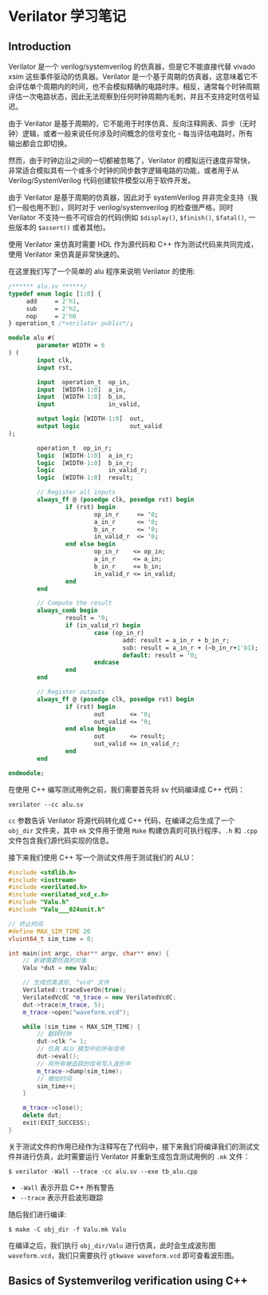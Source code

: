 # Verilator 学习笔记

## Introduction

Verilator 是一个 verilog/systemverilog 的仿真器，但是它不能直接代替 vivado xsim 这些事件驱动的仿真器。Verilator 是一个基于周期的仿真器，这意味着它不会评估单个周期内的时间，也不会模拟精确的电路时序。相反，通常每个时钟周期评估一次电路状态，因此无法观察到任何时钟周期内毛刺，并且不支持定时信号延迟。

由于 Verilator 是基于周期的，它不能用于时序仿真、反向注释网表、异步（无时钟）逻辑，或者一般来说任何涉及时间概念的信号变化 - 每当评估电路时，所有输出都会立即切换。

然而，由于时钟边沿之间的一切都被忽略了，Verilator 的模拟运行速度非常快，非常适合模拟具有一个或多个时钟的同步数字逻辑电路的功能，或者用于从 Verilog/SystemVerilog 代码创建软件模型以用于软件开发。

由于 Verilator 是基于周期的仿真器，因此对于 systemVerilog 并非完全支持（我们一般也用不到），同时对于 verilog/systemverilog 的检查很严格，同时 Verilator 不支持一些不可综合的代码(例如 `$display()`, `$finish()`, `$fatal()`, 一些版本的 `$assert()` 或者其他)。

使用 Verilator 来仿真时需要 HDL 作为源代码和 C++ 作为测试代码来共同完成，使用 Verilator 来仿真是非常快速的。

在这里我们写了一个简单的 alu 程序来说明 Verilator 的使用:

```systemverilog
/****** alu.sv ******/
typedef enum logic [1:0] {
     add     = 2'h1,
     sub     = 2'h2,
     nop     = 2'h0
} operation_t /*verilator public*/;

module alu #(
        parameter WIDTH = 6
) (
        input clk,
        input rst,

        input  operation_t  op_in,
        input  [WIDTH-1:0]  a_in,
        input  [WIDTH-1:0]  b_in,
        input               in_valid,

        output logic [WIDTH-1:0]  out,
        output logic              out_valid
);

        operation_t  op_in_r;
        logic  [WIDTH-1:0]  a_in_r;
        logic  [WIDTH-1:0]  b_in_r;
        logic               in_valid_r;
        logic  [WIDTH-1:0]  result;

        // Register all inputs
        always_ff @ (posedge clk, posedge rst) begin
                if (rst) begin
                        op_in_r     <= '0;
                        a_in_r      <= '0;
                        b_in_r      <= '0;
                        in_valid_r  <= '0;
                end else begin
                        op_in_r    <= op_in;
                        a_in_r     <= a_in;
                        b_in_r     <= b_in;
                        in_valid_r <= in_valid;
                end
        end

        // Compute the result
        always_comb begin
                result = '0;
                if (in_valid_r) begin
                        case (op_in_r)
                                add: result = a_in_r + b_in_r;
                                sub: result = a_in_r + (~b_in_r+1'b1);
                                default: result = '0;
                        endcase
                end
        end

        // Register outputs
        always_ff @ (posedge clk, posedge rst) begin
                if (rst) begin
                        out       <= '0;
                        out_valid <= '0;
                end else begin
                        out       <= result;
                        out_valid <= in_valid_r;
                end
        end

endmodule;
```

在使用 C++ 编写测试用例之前，我们需要首先将 sv 代码编译成 C++ 代码：

```shell
verilator --cc alu.sv
```

`cc` 参数告诉 Verilator 将源代码转化成 C++ 代码，在编译之后生成了一个 `obj_dir` 文件夹，其中 `mk` 文件用于使用 `Make` 构建仿真的可执行程序，`.h` 和 `.cpp` 文件包含我们源代码实现的信息。

接下来我们使用 C++ 写一个测试文件用于测试我们的 ALU：

```c++
#include <stdlib.h>
#include <iostream>
#include <verilated.h>
#include <verilated_vcd_c.h>
#include "Valu.h"
#include "Valu___024unit.h"

// 终止时间
#define MAX_SIM_TIME 20
vluint64_t sim_time = 0;

int main(int argc, char** argv, char** env) {
    // 新建需要仿真的对象
    Valu *dut = new Valu;

    // 生成仿真波形, "vcd" 文件
    Verilated::traceEverOn(true);
    VerilatedVcdC *m_trace = new VerilatedVcdC;
    dut->trace(m_trace, 5);
    m_trace->open("waveform.vcd");

    while (sim_time < MAX_SIM_TIME) {
        // 翻转时钟
        dut->clk ^= 1;
        // 仿真 ALU 模型中的所有信号
        dut->eval();
        // 将所有被追踪的信号写入波形中
        m_trace->dump(sim_time);
        // 增加时间
        sim_time++;
    }

    m_trace->close();
    delete dut;
    exit(EXIT_SUCCESS);
}
```

关于测试文件的作用已经作为注释写在了代码中，接下来我们将编译我们的测试文件并进行仿真，此时需要运行 Verilator 并重新生成包含测试用例的 `.mk` 文件：

```shell
$ verilator -Wall --trace -cc alu.sv --exe tb_alu.cpp
```

- `-Wall` 表示开启 C++ 所有警告
- `--trace` 表示开启波形跟踪

随后我们进行编译:

```shell
$ make -C obj_dir -f Valu.mk Valu
```

在编译之后，我们执行 `obj_dir/Valu` 进行仿真，此时会生成波形图 `waveform.vcd`，我们只需要执行 `gtkwave waveform.vcd` 即可查看波形图。

## Basics of Systemverilog verification using C++



